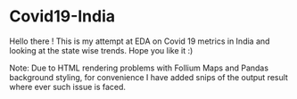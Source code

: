 # Covid19-India
Hello there !
This is my attempt at EDA on Covid 19 metrics in India and looking at the state wise trends. 
Hope you like it :)

Note: Due to HTML rendering problems with Follium Maps and Pandas background styling, for convenience I have added snips of the output result where ever such issue is faced.
